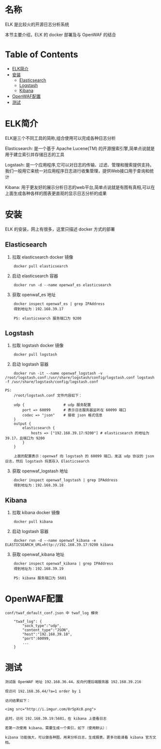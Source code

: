名称
====

ELK 是比较火的开源日志分析系统

本节主要介绍，ELK 的 docker 部署及与 OpenWAF 的结合

Table of Contents
=================

* [ELK简介](#elk简介)
* [安装](#安装)
    * [Elasticsearch](#elasticsearch)
    * [Logstash](#logstash)
    * [Kibana](#kibana)
* [OpenWAF配置](#openwaf配置)
* [测试](#测试)

ELK简介
=======

ELK是三个不同工具的简称,组合使用可以完成各种日志分析

Elasticsearch: 是一个基于 Apache Lucene(TM) 的开源搜索引擎,简单点说就是用于建立索引并存储日志的工具

Logstash: 是一个应用程序,它可以对日志的传输、过滤、管理和搜索提供支持。我们一般用它来统一对应用程序日志进行收集管理，提供Web接口用于查询和统计

Kibana: 用于更友好的展示分析日志的web平台,简单点说就是有图有真相,可以在上面生成各种各样的图表更直观的显示日志分析的成果


安装
====

ELK 的安装，网上有很多，这里只描述 docker 方式的部署

Elasticsearch
-------------

1. 拉取 elasticsearch docker 镜像  
```
    docker pull elasticsearch  
```

2. 启动 elasticsearch 容器  
```
    docker run -d --name openwaf_es elasticsearch  
```

3. 获取 openwaf_es 地址  
```
    docker inspect openwaf_es | grep IPAddress  
    得到地址为：192.168.39.17
    
    PS: elasticsearch 服务端口为 9200
```

Logstash
--------

1. 拉取 logstash docker 镜像  
```
    docker pull logstash
```

2. 启动 logstash 容器
```
    docker run -it --name openwaf_logstash -v /root/logstash.conf:/usr/share/logstash/config/logstash.conf logstash -f /usr/share/logstash/config/logstash.conf
    
PS:
    /root/logstash.conf 文件内容如下：
    
    udp {                  # udp 服务配置
        port => 60099      # 表示日志服务器监听在 60099 端口
        codec => "json"    # 接收 json 格式信息
    }
    output {
        elasticsearch {
            hosts => ["192.168.39.17:9200"] # elasticsearch 的地址为 39.17，且端口为 9200
        }
    }
    
    上面的配置表示：openwaf 向 logstash 的 60099 端口，发送 udp 协议的 json 日志，然后 logstash 将其存入 Elasticsearch
```

3. 获取 openwaf_logstash 地址  
```
    docker inspect openwaf_logstash | grep IPAddress  
    得到地址为：192.168.39.18
```

Kibana
------

1. 拉取 kibana docker 镜像  
```
    docker pull kibana
```

2. 启动 logstash 容器
```
    docker run -d --name openwaf_kibana -e ELASTICSEARCH_URL=http://192.168.39.17:9200 kibana
```

3. 获取 openwaf_kibana 地址  
```
    docker inspect openwaf_kibana | grep IPAddress  
    得到地址为：192.168.39.19
    
    PS: kibana 服务端口为 5601
```

OpenWAF配置
===========

    conf/twaf_default_conf.json 中 twaf_log 模块
    
```
    "twaf_log": {
        "sock_type":"udp",
        "content_type":"JSON",
        "host":"192.168.39.18",
        "port":60099,
        ...
    }
```


测试
====

    测试版 OpenWAF 地址 192.168.36.44，反向代理后端服务器 192.168.39.216
    
    现访问 192.168.36.44/?a=1 order by 1
    
    访问结果如下：
    
    <img src="http://i.imgur.com/0rSpXc8.png">
    
    此时，访问 192.168.39.19:5601，在 kibana 上查看日志
    
    若第一次使用 kibana，需要生成一个索引，如下（使用默认）：
    
    kibana 功能强大，可以做各种图，用来分析日志，生成报表，更多功能请看 kibana 官方文档。



